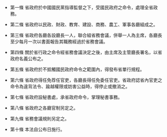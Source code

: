 * 第一條 省政府於中國國民黨指導監督之下，受國民政府之命令，處理全省政務。

* 第二條 省政府以民政、財政、教育、建設、商務、農工、軍事各廳組成之。

* 第三條 省政府各廳各設廳長一人，聯合組省務會議，併舉一人為主席，各廳長至少每月一次以書面報告其職務經過於省務會議。

* 第四條 關於省行政之命令經省務會議決定之後，由主席及主管廳長署名，以省政府名義公布之。

* 第五條 省政府於不抵觸國民政府命令之範圍內，得發布省單行規程。

* 第六條 省政府得任免荐任官吏，各廳長得任免委任官吏。省政府認省內官吏之命令為違背法令、踰越權限或妨害公益時，得停止或撤消之。

* 第七條 省政府設秘書處，承省政府命令，掌理秘書事務。

* 第八條 省政府之各廳官制另定之。

* 第九條 省務會議規則另定之。

* 第十條 本法自公布日施行。

